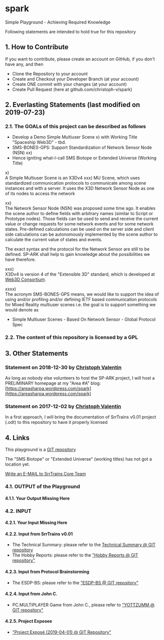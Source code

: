 # spark
Simple Playground - Achieving Required Knowledge

Following statements are intended to hold true for this repository

## 1. How to Contribute

If you want to contribute, please create an account on GitHub, if you don't have
any, and then
- Clone the Repository to your account
- Create and Checkout your Developer Branch (at your account)
- Create ONE commit with your changes (at your account)
- Create Pull Request (here at github.com/christoph-v/spark)

## 2. Everlasting Statements (last modified on 2019-07-23)

### 2.1. The GOALs of this project can be described as follows

- Develop a Demo Simple Multiuser Scene x) with Working Title "Spaceship Web3D" - tbd.
- SMS-BONES-GPS: Support Standardization of Network Sensor Node (NSN) xx)
- Hence igniting what-I-call SMS Biotope or Extended Universe (Working Title)

x)  
A Simple Multiuser Scene is an X3Dv4 xxx) MU Scene, which uses standardized
communication protocols to communicate among scene instances and with a server.
It uses the X3D Network Sensor Node as one of its nodes to access the network

xx)  
The Network Sensor Node (NSN) was proposed some time ago. It enables the scene
author to define fields with arbitrary names (similar to Script or Prototype
nodes). Those fields can be used to send and receive the current value or change
requests for some network events and for some network states. Pre-defined
calculations can be used on the server side and client side calculations can be
autonomously implemented by the scene author to calculate the current value of
states and events.

The exact syntax and the protocol for the Network Sensor are still to be
defined. SP-ARK shall help to gain knowledge about the possibilities we have
therefore.

xxx)  
X3Dv4 is version 4 of the "Extensible 3D" standard, which is developed at
[Web3D Consortium](http://www.web3d.org "Web3D Consortium").

xxxx)  
The acronym SMS-BONES-GPS means, we would like to support the idea of
using and/or profiling and/or defining IETF based communication protocols for
Mixed Reality multiuser scenes
i.e. the goal is to support something we would denote as
- Simple Multiuser Scenes - Based On Network Sensor - Global Protocol Spec
      
### 2.2. The content of this repository is licensed by a GPL 

## 3. Other Statements

### Statement on 2018-12-30 by [Christoph Valentin](https://github.com/christoph-v)

As long as nobody else volunteers to host the SP-ARK project, I will
host a PRELIMINARY homepage at my "Area #A" blog:
[https://areasharpa.wordpress.com/spark](https://areasharpa.wordpress.com/spark)

### Statement on 2017-12-02 by [Christoph Valentin](https://github.com/christoph-v)

In a first approach, I will bring the documentation of SrrTrains v0.01 project
(.odt) to this repository to have it properly licensed

## 4. Links

This playground is a [GIT repository](https://github.com/christoph-v/spark)

The "SMS Biotope" or "Extended Universe" (working titles) has not got a location
yet.

[Write an E-MAIL to SrrTrains Core Team](http://members.chello.at/christoph.valentin/mail.htm)

### 4.1. OUTPUT of the Playground

#### 4.1.1. Your Output Missing Here

### 4.2. INPUT

#### 4.2.1. Your Input Missing Here

#### 4.2.2. Input from SrrTrains v0.01

- The Technical Summary: please refer to the
  [Technical Summary @ GIT repository](https://github.com/christoph-v/spark/tree/master/3rd-party-input/SrrTrains-v0.01/TechnicalSummary)
- The Hobby Reports: please refer to the
  ["Hobby Reports @ GIT repository"](https://github.com/christoph-v/spark/tree/master/3rd-party-input/SrrTrains-v0.01/HobbyReports)

#### 4.2.3. Input from Protocol Brainstorming

- The ESDP-BS: please refer to the
  ["ESDP-BS @ GIT repository"](https://github.com/christoph-v/spark/tree/master/3rd-party-input/esdp-bs)

#### 4.2.4. Input from John C.

- PC.MULTIPLAYER Game from John C., please refer to
  ["YOTTZUMM @ GIT repository"](https://github.com/christoph-v/spark/tree/master/3rd-party-input/yottzumm%40gmail.com)

#### 4.2.5. Project Exposee

- ["Project Exposé (2019-04-01) @ GIT Repository"](https://github.com/christoph-v/spark/tree/master/3rd-party-input/esdp-bs/project-exposee_v0.1-2019-04-01.txt)
  
